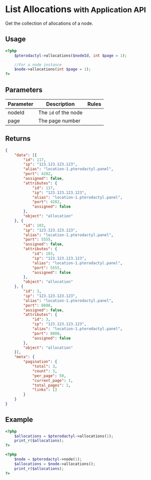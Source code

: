 # List Allocations <small>with Application API</small>
Get the collection of allocations of a node.

## Usage
``` php
<?php
	$pterodactyl->allocations($nodeId, int $page = 1);

	//For a node instance
	$node->allocations(int $page = 1);
?>
```

## Parameters

| Parameter | Description | Rules |
| - | - | - |
| nodeId | The `id` of the node | |
| page | The page number | |

## Returns

``` json
{
	"data": [{
		"id": 117,
		"ip": "123.123.123.123",
		"alias": "location-1.pterodactyl.panel",
		"port": 4202,
		"assigned": false,
		"attributes": {
			"id": 117,
			"ip": "123.123.123.123",
			"alias": "location-1.pterodactyl.panel",
			"port": 4202,
			"assigned": false
		},
		"object": "allocation"
	}, {
		"id": 103,
		"ip": "123.123.123.123",
		"alias": "location-1.pterodactyl.panel",
		"port": 5555,
		"assigned": false,
		"attributes": {
			"id": 103,
			"ip": "123.123.123.123",
			"alias": "location-1.pterodactyl.panel",
			"port": 5555,
			"assigned": false
		},
		"object": "allocation"
	}, {
		"id": 3,
		"ip": "123.123.123.123",
		"alias": "location-1.pterodactyl.panel",
		"port": 8888,
		"assigned": false,
		"attributes": {
			"id": 3,
			"ip": "123.123.123.123",
			"alias": "location-1.pterodactyl.panel",
			"port": 8888,
			"assigned": false
		},
		"object": "allocation"
	}],
	"meta": {
		"pagination": {
			"total": 3,
			"count": 3,
			"per_page": 50,
			"current_page": 1,
			"total_pages": 1,
			"links": []
		}
	}
}
```

## Example

``` php
<?php
	$allocations = $pterodactyl->allocations(1);
	print_r($allocations);
?>
```

``` php
<?php
	$node = $pterodactyl->node(1);
	$allocations = $node->allocations();
	print_r($allocations);
?>
```